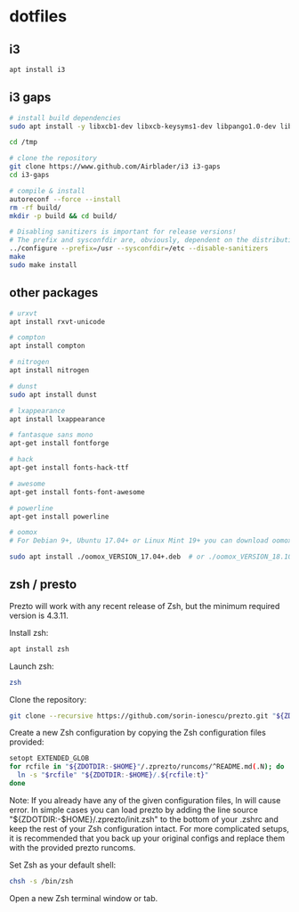 # dotfiles

## i3
```bash
apt install i3
```


## i3 gaps
```bash
# install build dependencies
sudo apt install -y libxcb1-dev libxcb-keysyms1-dev libpango1.0-dev libxcb-util0-dev libxcb-icccm4-dev libyajl-dev libstartup-notification0-dev libxcb-randr0-dev libev-dev libxcb-cursor-dev libxcb-xinerama0-dev libxcb-xkb-dev libxkbcommon-dev libxkbcommon-x11-dev autoconf libxcb-xrm0 libxcb-xrm-dev automake

cd /tmp

# clone the repository
git clone https://www.github.com/Airblader/i3 i3-gaps
cd i3-gaps

# compile & install
autoreconf --force --install
rm -rf build/
mkdir -p build && cd build/

# Disabling sanitizers is important for release versions!
# The prefix and sysconfdir are, obviously, dependent on the distribution.
../configure --prefix=/usr --sysconfdir=/etc --disable-sanitizers
make
sudo make install
```

## other packages
```bash
# urxvt
apt install rxvt-unicode

# compton
apt install compton

# nitrogen
apt install nitrogen

# dunst
sudo apt install dunst

# lxappearance
apt install lxappearance

# fantasque sans mono 
apt-get install fontforge

# hack
apt-get install fonts-hack-ttf

# awesome
apt-get install fonts-font-awesome

# powerline
apt-get install powerline

# oomox
# For Debian 9+, Ubuntu 17.04+ or Linux Mint 19+ you can download oomox.deb # package here: https://github.com/themix-project/oomox/releases

sudo apt install ./oomox_VERSION_17.04+.deb  # or ./oomox_VERSION_18.10+.deb for Ubuntu 18.10+
```

## zsh / presto
Prezto will work with any recent release of Zsh, but the minimum required version is 4.3.11.

Install zsh:
```bash
apt install zsh
```

Launch zsh:

```bash
zsh
```

Clone the repository:
```bash
git clone --recursive https://github.com/sorin-ionescu/prezto.git "${ZDOTDIR:-$HOME}/.zprezto"
```
Create a new Zsh configuration by copying the Zsh configuration files provided:
```bash
setopt EXTENDED_GLOB
for rcfile in "${ZDOTDIR:-$HOME}"/.zprezto/runcoms/^README.md(.N); do
  ln -s "$rcfile" "${ZDOTDIR:-$HOME}/.${rcfile:t}"
done
```
Note: If you already have any of the given configuration files, ln will cause error. In simple cases you can load prezto by adding the line source "${ZDOTDIR:-$HOME}/.zprezto/init.zsh" to the bottom of your .zshrc and keep the rest of your Zsh configuration intact. For more complicated setups, it is recommended that you back up your original configs and replace them with the provided prezto runcoms.

Set Zsh as your default shell:
```bash
chsh -s /bin/zsh
```
Open a new Zsh terminal window or tab.

